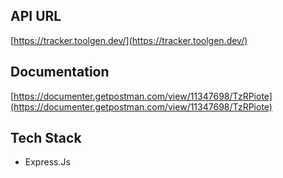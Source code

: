 ## API URL

[https://tracker.toolgen.dev/](https://tracker.toolgen.dev/)

## Documentation

[https://documenter.getpostman.com/view/11347698/TzRPiote](https://documenter.getpostman.com/view/11347698/TzRPiote)

## Tech Stack

- Express.Js



